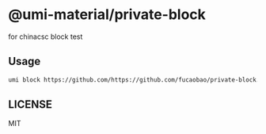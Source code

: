 # @umi-material/private-block

for chinacsc block test

## Usage

```sh
umi block https://github.com/https://github.com/fucaobao/private-block.git/tree/master/private-block
```

## LICENSE

MIT
